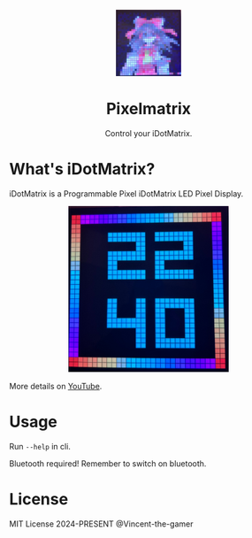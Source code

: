 <p align="center">
    <img src=".github/logo.jpg" style="height: 120px;"/>
</p>

<h1 align="center">Pixelmatrix</h1>

<p align="center">Control your iDotMatrix.</p>

# What's iDotMatrix?
iDotMatrix is a Programmable Pixel iDotMatrix LED Pixel Display.

<p align="center">
    <img src=".github/show.png" style="height: 300px;"/>
</p>


More details on [YouTube](https://www.youtube.com/watch?v=r2M9qa97ZQA).

# Usage
Run `--help` in cli.

Bluetooth required! Remember to switch on bluetooth.

# License
MIT License 2024-PRESENT @Vincent-the-gamer